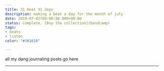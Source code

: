 ```yaml
---
title: 31 beat 31 days
description: making a beat a day for the month of july
date: 2019-07-01T04:00:00.000+00:00
status: Complete. [Buy the collection](bandcamp)
tags:
- beats
- listen
color: "#161616"

---
```


all my dang journaling posts go here



---

